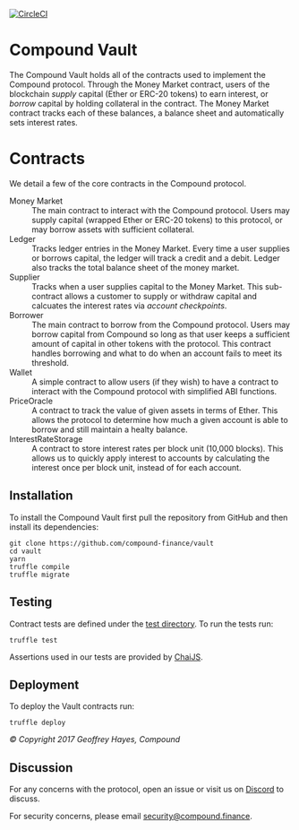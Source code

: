 [![CircleCI](https://circleci.com/gh/compound-finance/vault.svg?style=svg&circle-token=d58f8a4064fc9f3b462d8629cc5187f8a7dcb673)](https://circleci.com/gh/compound-finance/vault)

Compound Vault
==============

The Compound Vault holds all of the contracts used to implement the Compound protocol. Through the Money Market contract, users of the blockchain *supply* capital (Ether or ERC-20 tokens) to earn interest, or *borrow* capital by holding collateral in the contract. The Money Market contract tracks each of these balances, a balance sheet and automatically sets interest rates.

Contracts
=========

We detail a few of the core contracts in the Compound protocol.

<dl>
  <dt>Money Market</dt>
  <dd>The main contract to interact with the Compound protocol. Users may supply capital (wrapped Ether or ERC-20 tokens) to this protocol, or may borrow assets with sufficient collateral.</dd>

  <dt>Ledger</dt>
  <dd>Tracks ledger entries in the Money Market. Every time a user supplies or borrows capital, the ledger will track a credit and a debit. Ledger also tracks the total balance sheet of the money market.</dd>

  <dt>Supplier</dt>
  <dd>Tracks when a user supplies capital to the Money Market. This sub-contract allows a customer to supply or withdraw capital and calcuates the interest rates via <em>account checkpoints</em>.</dd>

  <dt>Borrower</dt>
  <dd>The main contract to borrow from the Compound protocol. Users may borrow capital from Compound so long as that user keeps a sufficient amount of capital in other tokens with the protocol. This contract handles borrowing and what to do when an account fails to meet its threshold.</dd>

  <dt>Wallet</dt>
  <dd>A simple contract to allow users (if they wish) to have a contract to interact with the Compound protocol with simplified ABI functions.</dd>

  <dt>PriceOracle</dt>
  <dd>A contract to track the value of given assets in terms of Ether. This allows the protocol to determine how much a given account is able to borrow and still maintain a healty balance.</dd>

  <dt>InterestRateStorage</dt>
  <dd>A contract to store interest rates per block unit (10,000 blocks). This allows us to quickly apply interest to accounts by calculating the interest once per block unit, instead of for each account.</dd>
</dl>

Installation
------------
To install the Compound Vault first pull the repository from GitHub and then
install its dependencies:

    git clone https://github.com/compound-finance/vault
    cd vault
    yarn
    truffle compile
    truffle migrate

Testing
-------
Contract tests are defined under the [test
directory](https://github.com/compound-finance/vault/tree/master/test). To run the tests run:

    truffle test
    
Assertions used in our tests are provided by [ChaiJS](http://chaijs.com).    

Deployment
----------
To deploy the Vault contracts run:

    truffle deploy

_© Copyright 2017 Geoffrey Hayes, Compound_

Discussion
----------

For any concerns with the protocol, open an issue or visit us on [Discord](https://discordapp.com/invite/874ntdw) to discuss.

For security concerns, please email [security@compound.finance](mailto:security@compound.finance).
